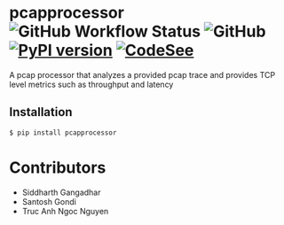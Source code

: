 # pcapprocessor ![GitHub Workflow Status](https://img.shields.io/github/actions/workflow/status/lordlabakdas/pcapprocessor/python-app.yml) ![GitHub](https://img.shields.io/github/license/lordlabakdas/pcapprocessor?color=green) [![PyPI version](https://badge.fury.io/py/pcapprocessor.svg)](https://badge.fury.io/py/pcapprocessor) [![CodeSee](https://github.com/lordlabakdas/pcapprocessor/actions/workflows/codesee-arch-diagram.yml/badge.svg)](https://github.com/lordlabakdas/pcapprocessor/actions/workflows/codesee-arch-diagram.yml)
A pcap processor that analyzes a provided pcap trace and provides TCP level metrics such as throughput and latency

## Installation

```console
$ pip install pcapprocessor
```

# Contributors
- Siddharth Gangadhar
- Santosh Gondi
- Truc Anh Ngoc Nguyen
